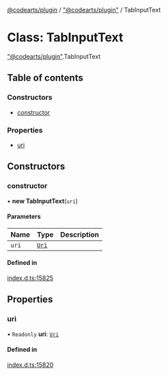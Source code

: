 [@codearts/plugin](../README.md) / ["@codearts/plugin"](../modules/_codearts_plugin_.md) / TabInputText

# Class: TabInputText

["@codearts/plugin"](../modules/_codearts_plugin_.md).TabInputText

## Table of contents

### Constructors

- [constructor](codearts_plugin_.TabInputText.md#constructor)

### Properties

- [uri](codearts_plugin_.TabInputText.md#uri)

## Constructors

### constructor

• **new TabInputText**(`uri`)

#### Parameters

| Name | Type | Description |
| :------ | :------ | :------ |
| `uri` | [`Uri`](codearts_plugin_.Uri.md) |  |

#### Defined in

[index.d.ts:15825](https://github.com/huaweicloud/cloudide-plugin-api/blob/03c74e5/index.d.ts#L15825)

## Properties

### uri

• `Readonly` **uri**: [`Uri`](codearts_plugin_.Uri.md)

#### Defined in

[index.d.ts:15820](https://github.com/huaweicloud/cloudide-plugin-api/blob/03c74e5/index.d.ts#L15820)
